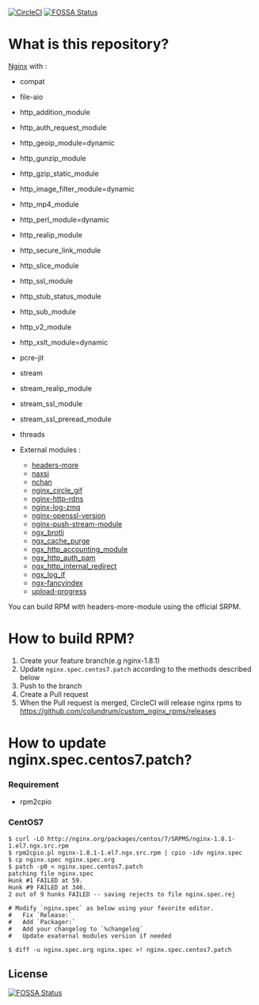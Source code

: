 [![CircleCI](https://circleci.com/gh/colundrum/custom_nginx_rpms.svg?style=svg)](https://circleci.com/gh/colundrum/custom_nginx_rpms)
[![FOSSA Status](https://app.fossa.io/api/projects/git%2Bgithub.com%2Fcolundrum%2Fcustom_nginx_rpms.svg?type=shield)](https://app.fossa.io/projects/git%2Bgithub.com%2Fcolundrum%2Fcustom_nginx_rpms?ref=badge_shield)

# What is this repository?

[Nginx](http://nginx.org) with :

- compat
- file-aio
- http_addition_module
- http_auth_request_module
- http_geoip_module=dynamic
- http_gunzip_module
- http_gzip_static_module
- http_image_filter_module=dynamic
- http_mp4_module
- http_perl_module=dynamic
- http_realip_module
- http_secure_link_module
- http_slice_module
- http_ssl_module
- http_stub_status_module
- http_sub_module
- http_v2_module
- http_xslt_module=dynamic
- pcre-jit
- stream
- stream_realip_module
- stream_ssl_module
- stream_ssl_preread_module
- threads


- External modules :
  - [headers-more](https://github.com/openresty/headers-more-nginx-module)
  - [naxsi](https://github.com/nbs-system/naxsi)
  - [nchan](https://github.com/slact/nchan)
  - [nginx_circle_gif](https://github.com/evanmiller/nginx_circle_gif)
  - [nginx-http-rdns](https://github.com/flant/nginx-http-rdns)
  - [nginx-log-zmq](https://github.com/alticelabs/nginx-log-zmq)
  - [nginx-openssl-version](https://github.com/apcera/nginx-openssl-version)
  - [nginx-push-stream-module](https://github.com/wandenberg/nginx-push-stream-module)
  - [ngx_brotli](https://github.com/google/ngx_brotli)
  - [ngx_cache_purge](https://github.com/FRiCKLE/ngx_cache_purge)
  - [ngx_http_accounting_module](https://github.com/Lax/ngx_http_accounting_module)
  - [ngx_http_auth_pam](https://github.com/sto/ngx_http_auth_pam_module)
  - [ngx_http_internal_redirect](https://github.com/flygoast/ngx_http_internal_redirect)
  - [ngx_log_if](https://github.com/cfsego/ngx_log_if)
  - [ngx-fancyindex](https://github.com/aperezdc/ngx-fancyindex)
  - [upload-progress](https://github.com/masterzen/nginx-upload-progress-module)

You can build RPM with headers-more-module using the official SRPM.

# How to build RPM?

1. Create your feature branch(e.g nginx-1.8.1)
2. Update `nginx.spec.centos7.patch` according to the methods described below
3. Push to the branch
4. Create a Pull request
5. When the Pull request is merged, CircleCI will release nginx rpms to https://github.com/colundrum/custom_nginx_rpms/releases

# How to update nginx.spec.centos7.patch?

### Requirement

* rpm2cpio

### CentOS7

```
$ curl -LO http://nginx.org/packages/centos/7/SRPMS/nginx-1.8.1-1.el7.ngx.src.rpm
$ rpm2cpio.pl nginx-1.8.1-1.el7.ngx.src.rpm | cpio -idv nginx.spec
$ cp nginx.spec nginx.spec.org
$ patch -p0 < nginx.spec.centos7.patch
patching file nginx.spec
Hunk #1 FAILED at 59.
Hunk #9 FAILED at 346.
2 out of 9 hunks FAILED -- saving rejects to file nginx.spec.rej

# Modify `nginx.spec` as below using your favorite editor.
#   Fix `Release:`
#   Add `Packager:`
#   Add your changelog to `%changelog`
#   Update exaternal modules version if needed

$ diff -u nginx.spec.org nginx.spec >! nginx.spec.centos7.patch
```


## License
[![FOSSA Status](https://app.fossa.io/api/projects/git%2Bgithub.com%2Fcolundrum%2Fcustom_nginx_rpms.svg?type=large)](https://app.fossa.io/projects/git%2Bgithub.com%2Fcolundrum%2Fcustom_nginx_rpms?ref=badge_large)
